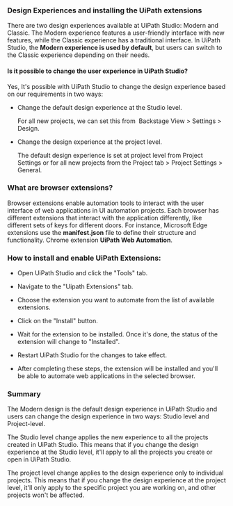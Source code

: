 ### Design Experiences and installing the UiPath extensions

There are two design experiences available at UiPath Studio: Modern and Classic. The Modern experience features a user-friendly interface with new features, while the Classic experience has a traditional interface.
In UiPath Studio, the **Modern experience is used by default**, but users can switch to the Classic experience depending on their needs.

#### Is it possible to change the user experience in UiPath Studio? 

Yes, It's possible with UiPath Studio to change the design experience based on our requirements in two ways:

- Change the default design experience at the Studio level.

  For all new projects, we can set this from  Backstage View > Settings > Design.

- Change the design experience at the project level.

  The default design experience is set at project level from Project Settings or for all new projects from the Project tab > Project Settings > General.

### What are browser extensions? 

Browser extensions enable automation tools to interact with the user interface of web applications in UI automation projects. Each browser has different extensions that interact with the application differently, like different sets of keys for different doors.
For instance, Microsoft Edge extensions use the **manifest.json** file to define their structure and functionality. Chrome extension **UiPath Web Automation**.

### How to install and enable UiPath Extensions: 

- Open UiPath Studio and click the "Tools" tab.

- Navigate to the "Uipath Extensions" tab.

- Choose the extension you want to automate from the list
  of available extensions.

- Click on the "Install" button.

- Wait for the extension to be installed. Once it's done,
  the status of the extension will change to "Installed".

- Restart UiPath Studio for the changes to take effect.

- After completing these steps, the extension will be
  installed and you'll be able to automate web applications in the selected browser.

### Summary

The Modern design is the default design experience in UiPath Studio and users can change the design experience in two ways: Studio level and Project-level.

The Studio level change applies the new experience to all the projects created in UiPath Studio. This means that if you change the design experience at the Studio level, it'll apply to all the projects you create or open in UiPath Studio.

The project level change applies to the design experience only to individual projects. This means that if you change the design experience at the project level, it'll only apply to the specific project you are working on, and other projects won't be affected.
